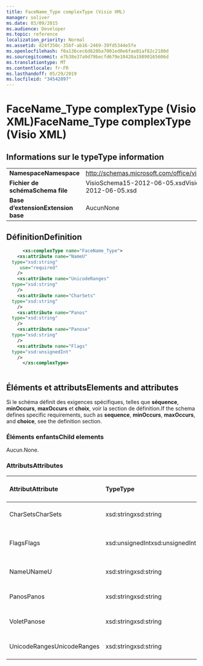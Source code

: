 ```yaml
---
title: FaceName_Type complexType (Visio XML)
manager: soliver
ms.date: 03/09/2015
ms.audience: Developer
ms.topic: reference
localization_priority: Normal
ms.assetid: d24f350c-35bf-ab16-2469-39fd5344e5fe
ms.openlocfilehash: f0a136cec6d620ba7001ed0e6fae01af82c2180d
ms.sourcegitcommit: e7b38e37a9d79becfd679e10420a19890165606d
ms.translationtype: MT
ms.contentlocale: fr-FR
ms.lasthandoff: 05/29/2019
ms.locfileid: "34542897"
---
```

# <a name="facename_type-complextype-visio-xml"></a><span data-ttu-id="79dbf-102">FaceName_Type complexType (Visio XML)</span><span class="sxs-lookup"><span data-stu-id="79dbf-102">FaceName_Type complexType (Visio XML)</span></span>

## <a name="type-information"></a><span data-ttu-id="79dbf-103">Informations sur le type</span><span class="sxs-lookup"><span data-stu-id="79dbf-103">Type information</span></span>

|||
|:-----|:-----|
|<span data-ttu-id="79dbf-104">**Namespace**</span><span class="sxs-lookup"><span data-stu-id="79dbf-104">**Namespace**</span></span> <br/> |http://schemas.microsoft.com/office/visio/2011/1/core  <br/> |
|<span data-ttu-id="79dbf-105">**Fichier de schéma**</span><span class="sxs-lookup"><span data-stu-id="79dbf-105">**Schema file**</span></span> <br/> |<span data-ttu-id="79dbf-106">VisioSchema15-2012-06-05.xsd</span><span class="sxs-lookup"><span data-stu-id="79dbf-106">VisioSchema15-2012-06-05.xsd</span></span>  <br/> |
|<span data-ttu-id="79dbf-107">**Base d’extension**</span><span class="sxs-lookup"><span data-stu-id="79dbf-107">**Extension base**</span></span> <br/> |<span data-ttu-id="79dbf-108">Aucun</span><span class="sxs-lookup"><span data-stu-id="79dbf-108">None</span></span>  <br/> |
   
## <a name="definition"></a><span data-ttu-id="79dbf-109">Définition</span><span class="sxs-lookup"><span data-stu-id="79dbf-109">Definition</span></span>

```XML
      <xs:complexType name="FaceName_Type">
    <xs:attribute name="NameU"
  type="xsd:string"
     use="required"
    />
    <xs:attribute name="UnicodeRanges"
  type="xsd:string"
    />
    <xs:attribute name="CharSets"
  type="xsd:string"
    />
    <xs:attribute name="Panos"
  type="xsd:string"
    />
    <xs:attribute name="Panose"
  type="xsd:string"
    />
    <xs:attribute name="Flags"
  type="xsd:unsignedInt"
    />
      </xs:complexType>
      
```

## <a name="elements-and-attributes"></a><span data-ttu-id="79dbf-110">Éléments et attributs</span><span class="sxs-lookup"><span data-stu-id="79dbf-110">Elements and attributes</span></span>

<span data-ttu-id="79dbf-111">Si le schéma définit des exigences spécifiques, telles que **séquence**, **minOccurs**, **maxOccurs** et **choix**, voir la section de définition.</span><span class="sxs-lookup"><span data-stu-id="79dbf-111">If the schema defines specific requirements, such as **sequence**, **minOccurs**, **maxOccurs**, and **choice**, see the definition section.</span></span> 
  
### <a name="child-elements"></a><span data-ttu-id="79dbf-112">Éléments enfants</span><span class="sxs-lookup"><span data-stu-id="79dbf-112">Child elements</span></span>

<span data-ttu-id="79dbf-113">Aucun.</span><span class="sxs-lookup"><span data-stu-id="79dbf-113">None.</span></span>
  
### <a name="attributes"></a><span data-ttu-id="79dbf-114">Attributs</span><span class="sxs-lookup"><span data-stu-id="79dbf-114">Attributes</span></span>

|<span data-ttu-id="79dbf-115">**Attribut**</span><span class="sxs-lookup"><span data-stu-id="79dbf-115">**Attribute**</span></span>|<span data-ttu-id="79dbf-116">**Type**</span><span class="sxs-lookup"><span data-stu-id="79dbf-116">**Type**</span></span>|<span data-ttu-id="79dbf-117">**Obligatoire**</span><span class="sxs-lookup"><span data-stu-id="79dbf-117">**Required**</span></span>|<span data-ttu-id="79dbf-118">**Description**</span><span class="sxs-lookup"><span data-stu-id="79dbf-118">**Description**</span></span>|<span data-ttu-id="79dbf-119">**Valeurs possibles**</span><span class="sxs-lookup"><span data-stu-id="79dbf-119">**Possible values**</span></span>|
|:-----|:-----|:-----|:-----|:-----|
|<span data-ttu-id="79dbf-120">CharSets</span><span class="sxs-lookup"><span data-stu-id="79dbf-120">CharSets</span></span>  <br/> |<span data-ttu-id="79dbf-121">xsd:string</span><span class="sxs-lookup"><span data-stu-id="79dbf-121">xsd:string</span></span>  <br/> |<span data-ttu-id="79dbf-122">facultatif</span><span class="sxs-lookup"><span data-stu-id="79dbf-122">optional</span></span>  <br/> ||<span data-ttu-id="79dbf-123">Valeurs du type xsd:string.</span><span class="sxs-lookup"><span data-stu-id="79dbf-123">Values of the xsd:string type.</span></span>  <br/> |
|<span data-ttu-id="79dbf-124">Flags</span><span class="sxs-lookup"><span data-stu-id="79dbf-124">Flags</span></span>  <br/> |<span data-ttu-id="79dbf-125">xsd:unsignedInt</span><span class="sxs-lookup"><span data-stu-id="79dbf-125">xsd:unsignedInt</span></span>  <br/> |<span data-ttu-id="79dbf-126">facultatif</span><span class="sxs-lookup"><span data-stu-id="79dbf-126">optional</span></span>  <br/> ||<span data-ttu-id="79dbf-127">Valeurs du type xsd:unsignedInt.</span><span class="sxs-lookup"><span data-stu-id="79dbf-127">Values of the xsd:unsignedInt type.</span></span>  <br/> |
|<span data-ttu-id="79dbf-128">NameU</span><span class="sxs-lookup"><span data-stu-id="79dbf-128">NameU</span></span>  <br/> |<span data-ttu-id="79dbf-129">xsd:string</span><span class="sxs-lookup"><span data-stu-id="79dbf-129">xsd:string</span></span>  <br/> |<span data-ttu-id="79dbf-130">obligatoire</span><span class="sxs-lookup"><span data-stu-id="79dbf-130">required</span></span>  <br/> ||<span data-ttu-id="79dbf-131">Valeurs du type xsd:string.</span><span class="sxs-lookup"><span data-stu-id="79dbf-131">Values of the xsd:string type.</span></span>  <br/> |
|<span data-ttu-id="79dbf-132">Panos</span><span class="sxs-lookup"><span data-stu-id="79dbf-132">Panos</span></span>  <br/> |<span data-ttu-id="79dbf-133">xsd:string</span><span class="sxs-lookup"><span data-stu-id="79dbf-133">xsd:string</span></span>  <br/> |<span data-ttu-id="79dbf-134">facultatif</span><span class="sxs-lookup"><span data-stu-id="79dbf-134">optional</span></span>  <br/> ||<span data-ttu-id="79dbf-135">Valeurs du type xsd:string.</span><span class="sxs-lookup"><span data-stu-id="79dbf-135">Values of the xsd:string type.</span></span>  <br/> |
|<span data-ttu-id="79dbf-136">Volet</span><span class="sxs-lookup"><span data-stu-id="79dbf-136">Panose</span></span>  <br/> |<span data-ttu-id="79dbf-137">xsd:string</span><span class="sxs-lookup"><span data-stu-id="79dbf-137">xsd:string</span></span>  <br/> |<span data-ttu-id="79dbf-138">facultatif</span><span class="sxs-lookup"><span data-stu-id="79dbf-138">optional</span></span>  <br/> ||<span data-ttu-id="79dbf-139">Valeurs du type xsd:string.</span><span class="sxs-lookup"><span data-stu-id="79dbf-139">Values of the xsd:string type.</span></span>  <br/> |
|<span data-ttu-id="79dbf-140">UnicodeRanges</span><span class="sxs-lookup"><span data-stu-id="79dbf-140">UnicodeRanges</span></span>  <br/> |<span data-ttu-id="79dbf-141">xsd:string</span><span class="sxs-lookup"><span data-stu-id="79dbf-141">xsd:string</span></span>  <br/> |<span data-ttu-id="79dbf-142">facultatif</span><span class="sxs-lookup"><span data-stu-id="79dbf-142">optional</span></span>  <br/> ||<span data-ttu-id="79dbf-143">Valeurs du type xsd:string.</span><span class="sxs-lookup"><span data-stu-id="79dbf-143">Values of the xsd:string type.</span></span>  <br/> |
   

